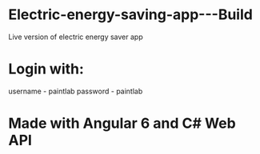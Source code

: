 # Electric-energy-saving-app---Build
Live version of electric energy saver app
# Login with:
username - paintlab
password - paintlab
# Made with Angular 6 and C# Web API
